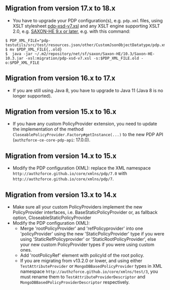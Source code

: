 ## Migration from version 17.x to 18.x
- You have to upgrade your PDP configuration(s), e.g. `pdp.xml` files, using XSLT stylesheet [pdp-xsd-v7.xsl](migration/pdp-xsd-v7.xsl) and any XSLT engine supporting XSLT 2.0, e.g. [SAXON-HE 9.x or later](https://www.saxonica.com/download/java.xml), e.g. with this command:
```shell
$ PDP_XML_FILE="pdp-testutils/src/test/resources.json/other/CustomJsonObjectDatatype/pdp.xml"
$ mv $PDP_XML_FILE{,.old}
$  java -jar ~/.m2/repository/net/sf/saxon/Saxon-HE/10.3/Saxon-HE-10.3.jar -xsl:migration/pdp-xsd-v7.xsl -s:$PDP_XML_FILE.old -o:$PDP_XML_FILE
```

## Migration from version 16.x to 17.x
- If you are still using Java 8, you have to upgrade to Java 11 (Java 8 is no longer supported).

## Migration from version 15.x to 16.x
- If you have any custom PolicyProvider extension, you need to update the implementation of the method `CloseablePolicyProvider.Factory#getInstance(...)` to the new PDP API (`authzforce-ce-core-pdp-api`: 17.0.0).

## Migration from version  14.x to 15.x
- Modify the PDP configuration (XML): replace the XML namespace `http://authzforce.github.io/core/xmlns/pdp/7.0` with `http://authzforce.github.io/core/xmlns/pdp/7`.

## Migration from version 13.x to 14.x
- Make sure all your custom PolicyProviders implement the new PolicyProvider interfaces, i.e. BaseStaticPolicyProvider or, as fallback option, CloseableStaticPolicyProvider
- Modify the PDP configuration (XML):
  - Merge 'rootPolicyProvider' and 'refPolicyprovider' into one 'policyProvider' using the new 'StaticPolicyProvider' type if you were using 'StaticRefPolicyprovider' or 'StaticRootPolicyProvider', else your new custom PolicyProvider types if you were using custom ones.
  - Add 'rootPolicyRef' element with policyId of the root policy.
  - If you are migrating from v13.2.0 or lower, and using either `TestAttributeProvider` or `MongoDBBasedPolicyProvider` types in XML namespace `http://authzforce.github.io/core/xmlns/test/3`, you must rename them to `TestAttributeProviderDescriptor` and `MongoDBBasedPolicyProviderDescriptor` respectively.
